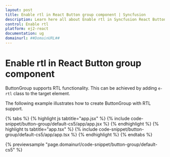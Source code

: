 ```yaml
---
layout: post
title: Enable rtl in React Button group component | Syncfusion
description: Learn here all about Enable rtl in Syncfusion React Button group component of Syncfusion Essential JS 2 and more.
control: Enable rtl 
platform: ej2-react
documentation: ug
domainurl: ##DomainURL##
---
```


# Enable rtl in React Button group component

ButtonGroup supports RTL functionality. This can be achieved by adding `e-rtl` class to the target element.

The following example illustrates how to create ButtonGroup with RTL support.

{% tabs %}
{% highlight js tabtitle="app.jsx" %}
{% include code-snippet/button-group/default-cs5/app/app.jsx %}
{% endhighlight %}
{% highlight ts tabtitle="app.tsx" %}
{% include code-snippet/button-group/default-cs5/app/app.tsx %}
{% endhighlight %}
{% endtabs %}

 {% previewsample "page.domainurl/code-snippet/button-group/default-cs5" %}